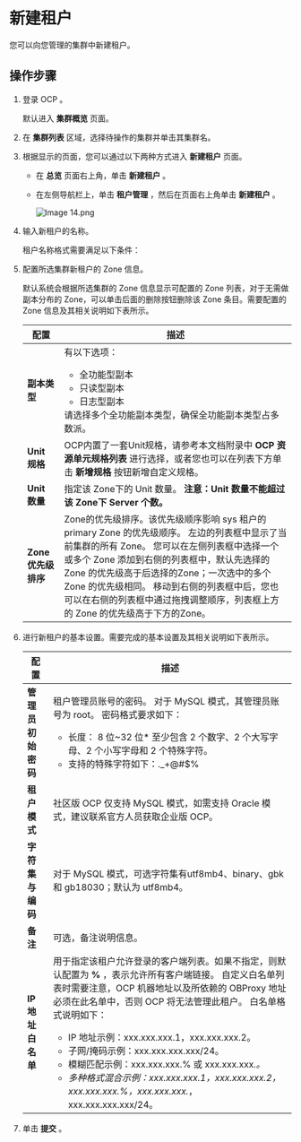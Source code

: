 新建租户
=========================

您可以向您管理的集群中新建租户。

操作步骤
-------------------------

1. 登录 OCP 。

   默认进入 **集群概览** 页面。

2. 在 **集群列表** 区域，选择待操作的集群并单击其集群名。

3. 根据显示的页面，您可以通过以下两种方式进入 **新建租户** 页面。

   * 在 **总览** 页面右上角，单击 **新建租户** 。

   * 在左侧导航栏上，单击 **租户管理** ，然后在页面右上角单击 **新建租户** 。

      ![Image 14.png](https://help-static-aliyun-doc.aliyuncs.com/assets/img/zh-CN/6048190061/p168309.png "Image 14.png")

4. 输入新租户的名称。

   租户名称格式需要满足以下条件：

5. 配置所选集群新租户的 Zone 信息。

   默认系统会根据所选集群的 Zone 信息显示可配置的 Zone 列表，对于无需做副本分布的 Zone，可以单击后面的删除按钮删除该 Zone 条目。需要配置的 Zone 信息及其相关说明如下表所示。

   |     **配置**     |                                                                                                                                 **描述**                                                                                                                                 |
   |----------------|------------------------------------------------------------------------------------------------------------------------------------------------------------------------------------------------------------------------------------------------------------------------|
   | **副本类型**       | 有以下选项： <ul><li>全功能型副本</li><li> 只读型副本   </li><li> 日志型副本</li></ul>    请选择多个全功能副本类型，确保全功能副本类型占多数派。                                                                 |
   | **Unit 规格**    | OCP内置了一套Unit规格，请参考本文档附录中 **OCP 资源单元规格列表** 进行选择，或者您也可以在列表下方单击 **新增规格** 按钮新增自定义规格。                                                                                                                                                                                       |
   | **Unit 数量**    | 指定该 Zone下的 Unit 数量。 **注意：Unit 数量不能超过该 Zone下 Server 个数。**                                                                                                                                                                                               |
   | **Zone 优先级排序** | Zone的优先级排序。该优先级顺序影响 sys 租户的 primary Zone 的优先级顺序。 左边的列表框中显示了当前集群的所有 Zone。 您可以在左侧列表框中选择一个或多个 Zone 添加到右侧的列表框中，默认先选择的 Zone 的优先级高于后选择的Zone；一次选中的多个 Zone 的优先级相同。 移动到右侧的列表框中后，您也可以在右侧的列表框中通过拖拽调整顺序，列表框上方的 Zone 的优先级高于下方的Zone。 |

6. 进行新租户的基本设置。需要完成的基本设置及其相关说明如下表所示。

   |    **配置**    |                                                                                                                                                                                                                                                      **描述**                                                                                                                                                                                                                                                      |
   |--------------|------------------------------------------------------------------------------------------------------------------------------------------------------------------------------------------------------------------------------------------------------------------------------------------------------------------------------------------------------------------------------------------------------------------------------------------------------------------------------------------------------------------|
   | **管理员初始密码**  | 租户管理员账号的密码。 对于 MySQL 模式，其管理员账号为 root。 密码格式要求如下： <ul><li>长度： 8 位\~32 位* 至少包含 2 个数字、2 个大写字母、2 个小写字母和 2 个特殊字符。   </li><li> 支持的特殊字符如下：._+@#$% </li></ul>                                                                                                                                                                                                          |
   | **租户模式**     | 社区版 OCP 仅支持 MySQL 模式，如需支持 Oracle 模式，建议联系官方人员获取企业版 OCP。                                                                                                                                                                                                                                                                                                                                                                                                                                                           |
   | **字符集与编码**   | 对于 MySQL 模式，可选字符集有utf8mb4、binary、gbk 和 gb18030；默认为 utf8mb4。                                                                                                                                                                                                                                                                                                                                                                                                                                                      |
   | **备注**       | 可选，备注说明信息。                                                                                                                                                                                                                                                                                                                                                                                                                                                                                                       |
   | **IP 地址白名单** | 用于指定该租户允许登录的客户端列表。如果不指定，则默认配置为 **%** ，表示允许所有客户端链接。 自定义白名单列表时需要注意，OCP 机器地址以及所依赖的 OBProxy 地址必须在此名单中，否则 OCP 将无法管理此租户。 白名单格式说明如下： <ul><li>IP 地址示例：xxx.xxx.xxx.1，xxx.xxx.xxx.2。</li><li> 子网/掩码示例：xxx.xxx.xxx.xxx/24。   </li><li>模糊匹配示例：xxx.xxx.xxx.% 或 xxx.xxx.xxx._。</li><li> 多种格式混合示例：xxx.xxx.xxx.1，xxx.xxx.xxx.2，xxx.xxx.xxx.%，xxx.xxx.xxx._，xxx.xxx.xxx.xxx/24。</li></ul>    |

7. 单击 **提交** 。
